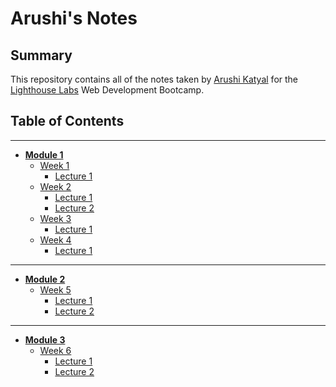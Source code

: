 # Arushi's Notes

## Summary
This repository contains all of the notes taken by [Arushi Katyal](https://github.com/katy-arushi) for the [Lighthouse Labs](https://www.lighthouselabs.ca/) Web Development Bootcamp.

## Table of Contents
___
* **[Module 1](/Module_1)**
  * [Week 1](/Module_1/Week_1)
    * [Lecture 1](/Module_1/Week_1/Lecture_1)
  * [Week 2](/Module_1/Week_2)
    * [Lecture 1](/Module_1/Week_2/Lecture_1)
    * [Lecture 2](/Module_1/Week_2/Lecture_2)
  * [Week 3](/Module_1/Week_3)
    * [Lecture 1](/Module_1/Week_3/Lecture_1)
  * [Week 4](/Module_1/Week_4)
    * [Lecture 1](/Module_1/Week_4/Lecture_1)
_____
* **[Module 2](/Module_2)**
  * [Week 5](/Module_2/Week_5)
    * [Lecture 1](/Module_2/Week_5/Lecture_1)
    * [Lecture 2](/Module_2/Week_5/Lecture_2)
_____
* **[Module 3](/Module_3)**
  * [Week 6](/Module_3/Week_6)
    * [Lecture 1](/Module_3/Week_6/Lecture_1)
    * [Lecture 2](/Module_3/Week_6/Lecture_2)
